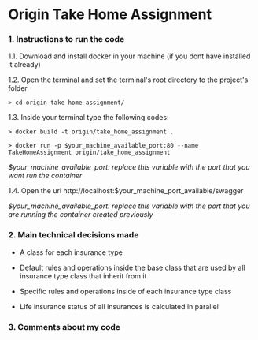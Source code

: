 # Origin Take Home Assignment


### 1. Instructions to run the code

1.1. Download and install docker in your machine (if you dont have installed it already)

1.2. Open the terminal and set the terminal's root directory to the project's folder

`> cd origin-take-home-assignment/`

1.3. Inside your terminal type the following codes:

`> docker build -t origin/take_home_assignment .`

`> docker run -p $your_machine_available_port:80 --name TakeHomeAssignment origin/take_home_assignment`

*$your_machine_available_port: replace this variable with the port that you want run the container*

1.4. Open the url http://localhost:$your_machine_port_available/swagger

*$your_machine_available_port: replace this variable with the port that you are running the container created previously*


### 2. Main technical decisions made

- A class for each insurance type

- Default rules and operations inside the base class that are used by all insurance type class that inherit from it

- Specific rules and operations inside of each insurance type class

- Life insurance status of all insurances is calculated in parallel


### 3. Comments about my code

